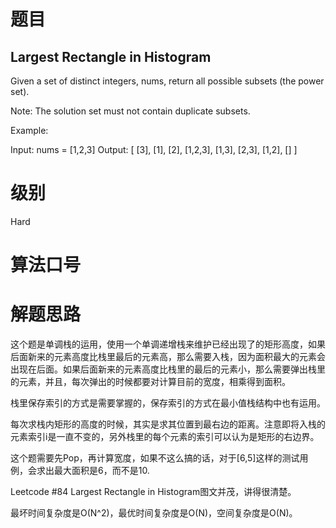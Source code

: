 # 题目
## Largest Rectangle in Histogram
Given a set of distinct integers, nums, return all possible subsets (the power set).

Note: The solution set must not contain duplicate subsets.

Example:

Input: nums = [1,2,3]
Output:
[
  [3],
  [1],
  [2],
  [1,2,3],
  [1,3],
  [2,3],
  [1,2],
  []
]

# 级别 
Hard

# 算法口号

# 解题思路
这个题是单调栈的运用，使用一个单调递增栈来维护已经出现了的矩形高度，如果后面新来的元素高度比栈里最后的元素高，那么需要入栈，因为面积最大的元素会出现在后面。如果后面新来的元素高度比栈里的最后的元素小，那么需要弹出栈里的元素，并且，每次弹出的时候都要对计算目前的宽度，相乘得到面积。

栈里保存索引的方式是需要掌握的，保存索引的方式在最小值栈结构中也有运用。

每次求栈内矩形的高度的时候，其实是求其位置到最右边的距离。注意即将入栈的元素索引i是一直不变的，另外栈里的每个元素的索引可以认为是矩形的右边界。

这个题需要先Pop，再计算宽度，如果不这么搞的话，对于[6,5]这样的测试用例，会求出最大面积是6，而不是10.

Leetcode #84 Largest Rectangle in Histogram图文并茂，讲得很清楚。

最坏时间复杂度是O(N^2)，最优时间复杂度是O(N)，空间复杂度是O(N)。